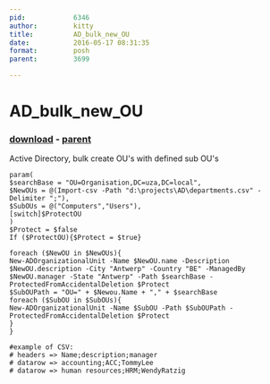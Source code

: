```yaml
---
pid:            6346
author:         kitty
title:          AD_bulk_new_OU
date:           2016-05-17 08:31:35
format:         posh
parent:         3699

---
```


# AD_bulk_new_OU

### [download](//scripts/6346.ps1) - [parent](//scripts/3699.md)

Active Directory, bulk create OU's with defined sub OU's

```posh
param(
$searchBase = "OU=Organisation,DC=uza,DC=local",
$NewOUs = @(Import-csv -Path "d:\projects\AD\departments.csv" -Delimiter ";"),
$SubOUs = @("Computers","Users"),
[switch]$ProtectOU
)
$Protect = $false
If ($ProtectOU){$Protect = $true}

foreach ($NewOU in $NewOUs){
New-ADOrganizationalUnit -Name $NewOU.name -Description $NewOU.description -City "Antwerp" -Country "BE" -ManagedBy $NewOU.manager -State "Antwerp" -Path $searchBase -ProtectedFromAccidentalDeletion $Protect
$SubOUPath = "OU=" + $Newou.Name + "," + $searchBase
foreach ($SubOU in $SubOUs){
New-ADOrganizationalUnit -Name $SubOU -Path $SubOUPath -ProtectedFromAccidentalDeletion $Protect
}
}

#example of CSV:
# headers => Name;description;manager
# datarow => accounting;ACC;TommyLee
# datarow => human resources;HRM;WendyRatzig
```
